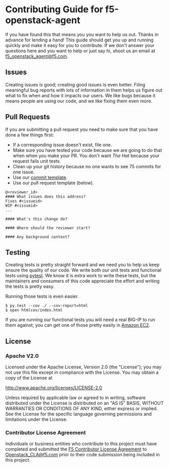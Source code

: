 <!--
Copyright 2015 F5 Networks Inc.

Licensed under the Apache License, Version 2.0 (the "License");
you may not use this file except in compliance with the License.
You may obtain a copy of the License at

  http://www.apache.org/licenses/LICENSE-2.0

Unless required by applicable law or agreed to in writing, software
distributed under the License is distributed on an "AS IS" BASIS,
WITHOUT WARRANTIES OR CONDITIONS OF ANY KIND, either express or implied.
See the License for the specific language governing permissions and
limitations under the License.
-->

# Contributing Guide for f5-openstack-agent
If you have found this that means you you want to help us out. Thanks in advance for lending a hand! This guide should 
get you up and running quickly and make it easy for you to contribute. If we don't answer your questions here and you want to help or just say hi, shoot us an email at f5_openstack_agent@f5.com.

## Issues
Creating issues is good; creating good issues is even better. Filing meaningful bug reports with lots of information  in them helps us figure out what to fix when and how it impacts our users. We like bugs because it means people are using our code, and we like fixing them even more.
 
## Pull Requests
If you are submitting a pull request you need to make sure that you have done a few things first:

* If a corresponding issue doesn't exist, file one.
* Make sure you have tested your code because we are going to do that when when you make your PR. You don't want 
_The Hat_ because your request fails unit tests.
* Clean up your git history because no one wants to see 75 commits for one issue.
* Use our [commit template](.git-commit-template.txt).
* Use our pull request template (below).

```
@<reviewer_id>
#### What issues does this address?
Fixes #<issueid>
WIP #<issueid>
...

#### What's this change do?

#### Where should the reviewer start?

#### Any background context?
```

## Testing
Creating tests is pretty straight forward and we need you to help us keep ensure
the quality of our code. We write both our unit tests and functional tests
using [pytest](http://pytest.org). We know it is extra work to write these
tests, but the maintainers and consumers of this code appreciate the effort and writing the tests is pretty easy.
 
Running those tests is even easier.
 
```
$ py.test --cov ./ --cov-report=html
$ open htmlcov/index.html
```

If you are running our functional tests you will need a real BIG-IP to run 
them against; you can get one of those pretty easily in [Amazon EC2](https://aws.amazon.com/marketplace/pp/B00JL3UASY/ref=srh_res_product_title?ie=UTF8&sr=0-10&qid=1449332167461).

## License
 
### Apache V2.0
Licensed under the Apache License, Version 2.0 (the "License");
you may not use this file except in compliance with the License.
You may obtain a copy of the License at
 
http://www.apache.org/licenses/LICENSE-2.0
 
Unless required by applicable law or agreed to in writing, software
distributed under the License is distributed on an "AS IS" BASIS,
WITHOUT WARRANTIES OR CONDITIONS OF ANY KIND, either express or implied.
See the License for the specific language governing permissions and
limitations under the License.
 
### Contributor License Agreement
Individuals or business entities who contribute to this project must have completed and submitted the [F5 Contributor License Agreement](http://clouddocs.f5.com/cloud/openstack/latest/support/cla_landing.html) to Openstack_CLA@f5.com prior to their code submission being included in this project.
